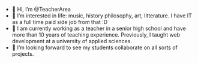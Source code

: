 - 👋 Hi, I’m @TeacherArea
- 👀 I’m interested in life: music, history philosophy, art, litterature. I have IT as a full time paid side job from that :D
- 🌱 I am currently working as a teacher in a senior high school and have more than 10 years of teaching experience. Previously, I taught web development at a university of applied sciences.
- 💞️ I’m looking forward to see my students collaborate on all sorts of projects.

<!---
TeacherArea/TeacherArea is a ✨ special ✨ repository because its `README.md` (this file) appears on your GitHub profile.
You can click the Preview link to take a look at your changes.
--->
